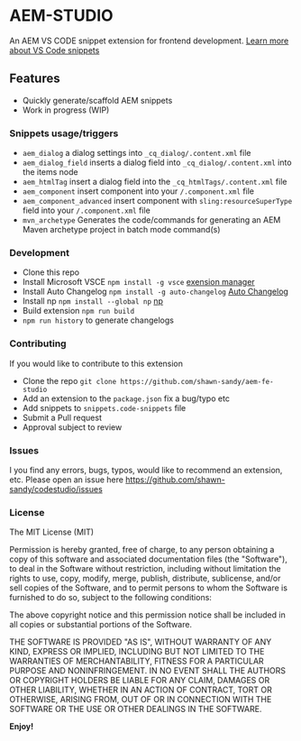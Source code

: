 # AEM-STUDIO

An AEM VS CODE snippet extension for frontend development.
[Learn more about VS Code snippets](https://code.visualstudio.com/docs/editor/userdefinedsnippets)


## Features

- Quickly generate/scaffold AEM snippets
- Work in progress (WIP)

### Snippets usage/triggers

- `aem_dialog` a dialog settings into `_cq_dialog/.content.xml` file
- `aem_dialog_field` inserts a dialog field into `_cq_dialog/.content.xml` into the items node
- `aem_htmlTag` insert a dialog field into the `_cq_htmlTags/.content.xml` file
- `aem_component` insert component into your `/.component.xml` file
- `aem_component_advanced` insert component with `sling:resourceSuperType` field into your `/.component.xml` file
- `mvn_archetype` Generates the code/commands for generating an AEM  Maven archetype project in batch mode command(s)


### Development

- Clone this repo
- Install Microsoft VSCE `npm install -g vsce` [exension manager](https://www.npmjs.com/package/vsce)
- Install Auto Changelog `npm install -g auto-changelog` [Auto Changelog](https://www.npmjs.com/package/auto-changelog)
- Install np `npm install --global np` [np](https://www.npmjs.com/package/np)
- Build extension `npm run build`
- `npm run history` to generate changelogs

### Contributing

If you would like to contribute to this extension

- Clone the repo `git clone https://github.com/shawn-sandy/aem-fe-studio`
- Add an extension to the `package.json` fix a bug/typo etc
- Add snippets to `snippets.code-snippets` file
- Submit a Pull request
- Approval subject to review

### Issues

I you find any errors, bugs, typos, would like to recommend an extension, etc. Please open an issue here https://github.com/shawn-sandy/codestudio/issues

### License

The MIT License (MIT)

Permission is hereby granted, free of charge, to any person obtaining a copy of this software and associated documentation files (the "Software"), to deal in the Software without restriction, including without limitation the rights to use, copy, modify, merge, publish, distribute, sublicense, and/or sell copies of the Software, and to permit persons to whom the Software is furnished to do so, subject to the following conditions:

The above copyright notice and this permission notice shall be included in all copies or substantial portions of the Software.

THE SOFTWARE IS PROVIDED "AS IS", WITHOUT WARRANTY OF ANY KIND, EXPRESS OR IMPLIED, INCLUDING BUT NOT LIMITED TO THE WARRANTIES OF MERCHANTABILITY, FITNESS FOR A PARTICULAR PURPOSE AND NONINFRINGEMENT. IN NO EVENT SHALL THE AUTHORS OR COPYRIGHT HOLDERS BE LIABLE FOR ANY CLAIM, DAMAGES OR OTHER LIABILITY, WHETHER IN AN ACTION OF CONTRACT, TORT OR OTHERWISE, ARISING FROM, OUT OF OR IN CONNECTION WITH THE SOFTWARE OR THE USE OR OTHER DEALINGS IN THE SOFTWARE.

**Enjoy!**
